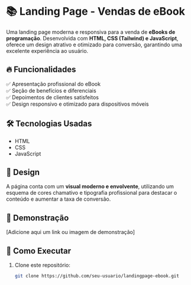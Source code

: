 # 📚 Landing Page - Vendas de eBook  

Uma landing page moderna e responsiva para a venda de **eBooks de programação**. Desenvolvida com **HTML, CSS (Tailwind) e JavaScript**, oferece um design atrativo e otimizado para conversão, garantindo uma excelente experiência ao usuário.  

## 🔥 Funcionalidades  
✅ Apresentação profissional do eBook  
✅ Seção de benefícios e diferenciais  
✅ Depoimentos de clientes satisfeitos  
✅ Design responsivo e otimizado para dispositivos móveis  

## 🛠 Tecnologias Usadas  
- HTML  
- CSS   
- JavaScript  

## 🎨 Design  
A página conta com um **visual moderno e envolvente**, utilizando um esquema de cores chamativo e tipografia profissional para destacar o conteúdo e aumentar a taxa de conversão.  

## 📸 Demonstração  
[Adicione aqui um link ou imagem de demonstração]  

## 🚀 Como Executar  
1. Clone este repositório:  
   ```sh
   git clone https://github.com/seu-usuario/landingpage-ebook.git
